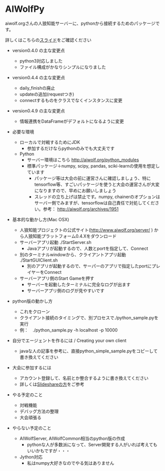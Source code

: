 # AIWolfPy

aiwolf.orgさんの人狼知能サーバーに、pythonから接続するためのパッケージです。　　

詳しくはこちらの[スライド](https://www.slideshare.net/HaradaKei/aiwolfpy-v049)をご確認ください

* version0.4.0 の主な変更点
	* python3対応しました
	* ファイル構成がかなりシンプルになりました

* version0.4.4 の主な変更点
	* daily_finishの廃止
	* updateの追加(requestつき)
	* connectするものをクラスでなくインスタンスに変更

* version0.4.9 の主な変更点
	* 情報連携をDataFrameがデフォルトになるように変更

* 必要な環境
	* ローカルで対戦するためにJDK
		* 参加するだけならpythonのみでも大丈夫です
	* Python
		* サーバー環境はこちら http://aiwolf.org/python_modules
		* 標準パッケージ＋numpy, scipy, pandas, sciki-learnの使用を想定しています
			* パッケージ等は大会の前に運営さんに確認しましょう、特にtensorflow等、すごいパッケージを使うと大会の運営さんが大変になりますので、早めにお願いしましょう
			* スレッドの立ち上げは禁止です。numpy, chainerのオプションはサーバー側でみますが、tensorflowは自己責任で対処してください。参考： http://aiwolf.org/archives/1951

* 基本的な動かし方(Mac OSX)
	* 人狼知能プロジェクトの公式サイト(http://www.aiwolf.org/server/ ) から人狼知能プラットフォーム0.4.Xをダウンロード
	* サーバーアプリ起動 ./StartServer.sh
		* Javaアプリが起動するので、人数とportを指定して、Connect
	* 別のターミナルwindowから、クライアントアプリ起動  ./StartGUIClient.sh
		* 別のアプリが起動するので、サーパーのアプリで指定したportにプレイヤーをConnect
	* サーバーアプリ側のStart Gameを押す
		* サーバーを起動したターミナルに完全なログが出ます
		* サーバーアプリ側のログが見やすいです

* python版の動かし方
	* これをクローン
	* クライアント接続のタイミングで、別プロセスで./python_sample.pyを実行
	* 例：　./python_sample.py -h localhost -p 10000

* 自分でエージェントを作るには / Creating your own client
	* javaな人の記事を参考に、直接python_simple_sample.pyをコピーして書き換えてください

* 大会に参加するには
	* アカウント登録して、名前とか整合するように書き換えてください
	* 詳しくは[Slideshareの方](https://www.slideshare.net/HaradaKei/aiwolfpy-v049)をご参考

* やる予定のこと
	* 対戦機能
	* デバッグ方法の整理
	* 大会頑張る

* やらない予定のこと
	* AIWolfServer, AIWolfCommon相当のpython版の作成
		* pythonな人が多数派になって、Server開発する人がいれば考えてもいいかもですが・・・
	* Jython対応
		* 私はnumpy大好きなのでやる気はありません
